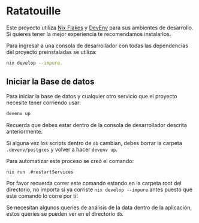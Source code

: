# Ratatouille
Este proyecto utiliza [Nix Flakes](https://nixos.wiki/wiki/Flakes) y [DevEnv](https://devenv.sh/) para sus ambientes de desarrollo. Si quieres tener la mejor experiencia te recomendamos instalarlos.

Para ingresar a una consola de desarrollador con todas las dependencias del proyecto preinstaladas se utiliza:
```bash
nix develop --impure
```

## Iniciar la Base de datos
Para iniciar la base de datos y cualquier otro servicio que el proyecto necesite tener corriendo usar:
```bash
devenv up
```

Recuerda que debes estar dentro de la consola de desarrollador descrita anteriormente.

Si alguna vez los scripts dentro de `db` cambian, debes borrar la carpeta `.devenv/postgres` y volver a hacer `devenv up`.

Para automatizar este proceso se creó el comando:
```bash
nix run .#restartServices
```

Por favor recuerda correr este comando estando en la carpeta root del directorio, no importa si ya corriste `nix develop --impure` antes puesto que este comando lo corre por tí!

Se necesitan algunos queries de análisis de la data dentro de la aplicación, estos queries se pueden ver en el directorio `db`.
